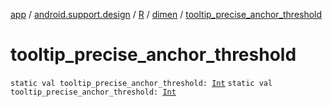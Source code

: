 [app](../../../index.md) / [android.support.design](../../index.md) / [R](../index.md) / [dimen](index.md) / [tooltip_precise_anchor_threshold](./tooltip_precise_anchor_threshold.md)

# tooltip_precise_anchor_threshold

`static val tooltip_precise_anchor_threshold: `[`Int`](https://kotlinlang.org/api/latest/jvm/stdlib/kotlin/-int/index.html)
`static val tooltip_precise_anchor_threshold: `[`Int`](https://kotlinlang.org/api/latest/jvm/stdlib/kotlin/-int/index.html)